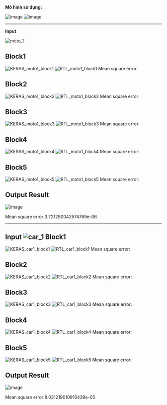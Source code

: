 **Mô hình sử dụng:**

![image](https://user-images.githubusercontent.com/80148486/127023067-7c00caa6-c2d9-451a-abbf-235826299392.png)
![image](https://user-images.githubusercontent.com/80148486/127024061-3d42019d-b0f8-42b9-ad73-b90a610edd2e.png)

--------------------------------------------------------------------------------

**Input**

![moto_1](https://user-images.githubusercontent.com/80148486/127021343-dd3d12aa-fee2-4378-9f66-4ea16dc3258d.jpg)

**Block1**
--------------------------------------------------------------------------------
![KERAS_moto1_block1](https://user-images.githubusercontent.com/80148486/127021578-c0268bc5-739c-4c63-98e6-e50b62f5eacf.png)
![RTL_moto1_block1](https://user-images.githubusercontent.com/80148486/127021641-526a3532-8235-4fa1-806d-9f5bdad634d1.png)
Mean square error:

**Block2**
--------------------------------------------------------------------------------
![KERAS_moto1_block2](https://user-images.githubusercontent.com/80148486/127021720-bf2f74ab-b069-494a-89bd-8b1b55d976ec.png)
![RTL_moto1_block2](https://user-images.githubusercontent.com/80148486/127021736-477c35f6-0496-43e1-969e-ddba27155507.png)
Mean square error:

**Block3**
--------------------------------------------------------------------------------
![KERAS_moto1_block3](https://user-images.githubusercontent.com/80148486/127021820-787dbce4-83ea-4b23-8475-3753282c6437.png)
![RTL_moto1_block3](https://user-images.githubusercontent.com/80148486/127021830-c587056a-7f73-421a-a39f-6ee0ecb2ebd4.png)
Mean square error:

**Block4**
--------------------------------------------------------------------------------
![KERAS_moto1_block4](https://user-images.githubusercontent.com/80148486/127021888-591471d5-560d-4519-970a-da0dadfffd51.png)
![RTL_moto1_block4](https://user-images.githubusercontent.com/80148486/127021909-c02be795-2044-4a03-a5aa-be607d3eff39.png)
Mean square error:

**Block5**
--------------------------------------------------------------------------------
![KERAS_moto1_block5](https://user-images.githubusercontent.com/80148486/127022002-42f73ca6-f6eb-40a0-8566-c8acb43a2038.png)
![RTL_moto1_block5](https://user-images.githubusercontent.com/80148486/127022036-cd481551-242d-40b2-9ffc-bd58b87f7458.png)
Mean square error:

**Output Result**
--------------------------------------------------------------------------------
![image](https://user-images.githubusercontent.com/80148486/127022897-ea4fbdfe-b7ce-4351-aa5c-1af86fc1de4e.png)

Mean square error:3.721290042574769e-06

********************************************************************************
**Input**
![car_1](https://user-images.githubusercontent.com/80148486/127023437-923011ab-9a7d-469d-a5f7-e6102dcf05fc.jpg)
**Block1**
--------------------------------------------------------------------------------
![KERAS_car1_block1](https://user-images.githubusercontent.com/80148486/127023470-a30255ec-b6f7-474a-8958-44ef18f6356e.png)
![RTL_car1_block1](https://user-images.githubusercontent.com/80148486/127023486-f40060d1-532d-4413-b97e-351e99b24dfa.png)
Mean square error:

**Block2**
--------------------------------------------------------------------------------
![KERAS_car1_block2](https://user-images.githubusercontent.com/80148486/127023510-becd9db0-de0a-45f6-b2fe-41070bfe1d58.png)
![RTL_car1_block2](https://user-images.githubusercontent.com/80148486/127023525-bcdbd7e7-f78d-4b9c-a556-d5b6ba635430.png)
Mean square error:

**Block3**
--------------------------------------------------------------------------------
![KERAS_car1_block3](https://user-images.githubusercontent.com/80148486/127023545-dad54af8-93cd-4272-bcd1-fa182e1744dd.png)
![RTL_car1_block3](https://user-images.githubusercontent.com/80148486/127023560-90e1a15a-b987-4971-8dd7-aa174db841e5.png)
Mean square error:

**Block4**
--------------------------------------------------------------------------------
![KERAS_car1_block4](https://user-images.githubusercontent.com/80148486/127023572-1f322f8d-0d1a-4bed-bb06-faaf4d3d68af.png)
![RTL_car1_block4](https://user-images.githubusercontent.com/80148486/127023581-b59a5bc0-e912-45d3-a3b3-530daac7e496.png)
Mean square error:

**Block5**
--------------------------------------------------------------------------------
![KERAS_car1_block5](https://user-images.githubusercontent.com/80148486/127023596-3566ac94-b878-487b-a3dc-2d881b442cb7.png)
![RTL_car1_block5](https://user-images.githubusercontent.com/80148486/127023611-047e33cf-83cc-44bc-84a7-cee0bb5f519a.png)
Mean square error:

**Output Result**
--------------------------------------------------------------------------------
![image](https://user-images.githubusercontent.com/80148486/127023949-dd4d4417-1f4c-4dac-bb45-66d47f54256c.png)

Mean square error:8.031219010916439e-05








